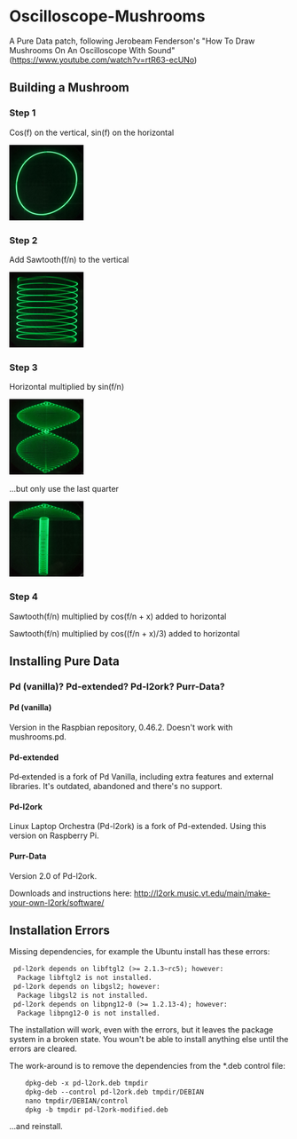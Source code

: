 # Oscilloscope-Mushrooms
A Pure Data patch, following Jerobeam Fenderson's "How To Draw Mushrooms On An Oscilloscope With Sound" (https://www.youtube.com/watch?v=rtR63-ecUNo)

## Building a Mushroom

### Step 1
Cos(f) on the vertical, sin(f) on the horizontal

![Step1](/Images/step1.png)

### Step 2
Add Sawtooth(f/n) to the vertical

![Step2](/Images/step2.png)

### Step 3
Horizontal multiplied by sin(f/n)

![Step3a](/Images/step3a.png)

...but only use the last quarter

![Step3b](/Images/step3b.png)

### Step 4
Sawtooth(f/n) multiplied by cos(f/n + x) added to horizontal

Sawtooth(f/n) multiplied by cos((f/n + x)/3) added to horizontal

## Installing Pure Data

### Pd (vanilla)? Pd-extended? Pd-l2ork? Purr-Data?

#### Pd (vanilla)
Version in the Raspbian repository, 0.46.2.  Doesn't work with mushrooms.pd.

#### Pd-extended
Pd‐extended is a fork of Pd Vanilla, including extra features and external libraries. It's outdated, abandoned and there's no support.

#### Pd-l2ork
Linux Laptop Orchestra (Pd-l2ork) is a fork of Pd-extended. Using this version on Raspberry Pi.

#### Purr-Data
Version 2.0 of Pd-l2ork.  


Downloads and instructions here: http://l2ork.music.vt.edu/main/make-your-own-l2ork/software/

## Installation Errors
Missing dependencies, for example the Ubuntu install has these errors:

```
 pd-l2ork depends on libftgl2 (>= 2.1.3~rc5); however:
  Package libftgl2 is not installed.
 pd-l2ork depends on libgsl2; however:
  Package libgsl2 is not installed.
 pd-l2ork depends on libpng12-0 (>= 1.2.13-4); however:
  Package libpng12-0 is not installed.
```

The installation will work, even with the errors, but it leaves the package system in a broken state.  You woun't be able to install anything else until the errors are cleared.

The work-around is to remove the dependencies from the *.deb control file:

```
    dpkg-deb -x pd-l2ork.deb tmpdir
    dpkg-deb --control pd-l2ork.deb tmpdir/DEBIAN
    nano tmpdir/DEBIAN/control
    dpkg -b tmpdir pd-l2ork-modified.deb
```

...and reinstall.

